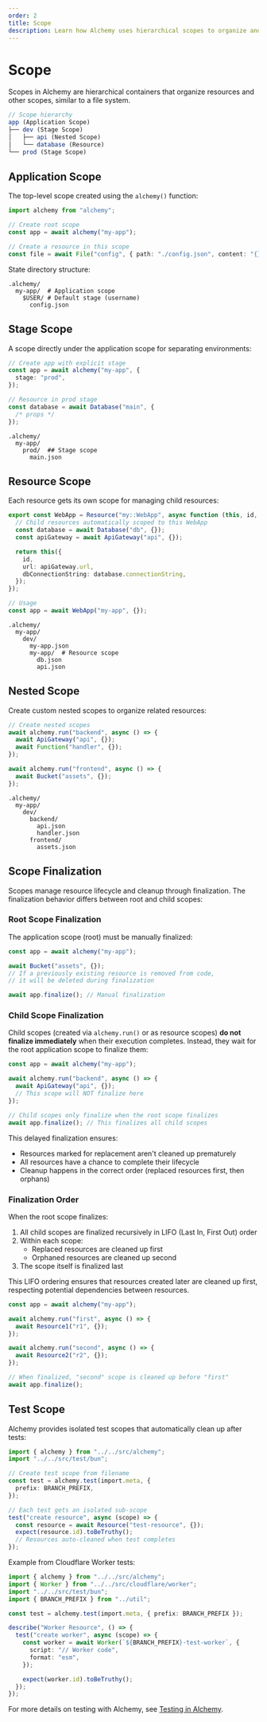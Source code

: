 ```yaml
---
order: 2
title: Scope
description: Learn how Alchemy uses hierarchical scopes to organize and manage infrastructure resources. Master application scopes, stage scopes, and resource scopes.
---
```


# Scope

Scopes in Alchemy are hierarchical containers that organize resources and other scopes, similar to a file system.

```typescript
// Scope hierarchy
app (Application Scope)
├── dev (Stage Scope)
│   ├── api (Nested Scope)
│   └── database (Resource)
└── prod (Stage Scope)
```

## Application Scope

The top-level scope created using the `alchemy()` function:

```typescript
import alchemy from "alchemy";

// Create root scope
const app = await alchemy("my-app");

// Create a resource in this scope
const file = await File("config", { path: "./config.json", content: "{}" });
```

State directory structure:

```
.alchemy/
  my-app/  # Application scope
    $USER/ # Default stage (username)
      config.json
```

## Stage Scope

A scope directly under the application scope for separating environments:

```typescript
// Create app with explicit stage
const app = await alchemy("my-app", {
  stage: "prod",
});

// Resource in prod stage
const database = await Database("main", {
  /* props */
});
```

```
.alchemy/
  my-app/
    prod/  ## Stage scope
      main.json
```

## Resource Scope

Each resource gets its own scope for managing child resources:

```typescript
export const WebApp = Resource("my::WebApp", async function (this, id, props) {
  // Child resources automatically scoped to this WebApp
  const database = await Database("db", {});
  const apiGateway = await ApiGateway("api", {});

  return this({
    id,
    url: apiGateway.url,
    dbConnectionString: database.connectionString,
  });
});

// Usage
const app = await WebApp("my-app", {});
```

```
.alchemy/
  my-app/
    dev/
      my-app.json
      my-app/  # Resource scope
        db.json
        api.json
```

## Nested Scope

Create custom nested scopes to organize related resources:

```typescript
// Create nested scopes
await alchemy.run("backend", async () => {
  await ApiGateway("api", {});
  await Function("handler", {});
});

await alchemy.run("frontend", async () => {
  await Bucket("assets", {});
});
```

```
.alchemy/
  my-app/
    dev/
      backend/
        api.json
        handler.json
      frontend/
        assets.json
```

## Scope Finalization

Scopes manage resource lifecycle and cleanup through finalization. The finalization behavior differs between root and child scopes:

### Root Scope Finalization

The application scope (root) must be manually finalized:

```typescript
const app = await alchemy("my-app");

await Bucket("assets", {});
// If a previously existing resource is removed from code,
// it will be deleted during finalization

await app.finalize(); // Manual finalization
```

### Child Scope Finalization

Child scopes (created via `alchemy.run()` or as resource scopes) **do not finalize immediately** when their execution completes. Instead, they wait for the root application scope to finalize them:

```typescript
const app = await alchemy("my-app");

await alchemy.run("backend", async () => {
  await ApiGateway("api", {});
  // This scope will NOT finalize here
});

// Child scopes only finalize when the root scope finalizes
await app.finalize(); // This finalizes all child scopes
```

This delayed finalization ensures:

- Resources marked for replacement aren't cleaned up prematurely
- All resources have a chance to complete their lifecycle
- Cleanup happens in the correct order (replaced resources first, then orphans)

### Finalization Order

When the root scope finalizes:

1. All child scopes are finalized recursively in LIFO (Last In, First Out) order
2. Within each scope:
   - Replaced resources are cleaned up first
   - Orphaned resources are cleaned up second
3. The scope itself is finalized last

This LIFO ordering ensures that resources created later are cleaned up first, respecting potential dependencies between resources.

```typescript
const app = await alchemy("my-app");

await alchemy.run("first", async () => {
  await Resource1("r1", {});
});

await alchemy.run("second", async () => {
  await Resource2("r2", {});
});

// When finalized, "second" scope is cleaned up before "first"
await app.finalize();
```

## Test Scope

Alchemy provides isolated test scopes that automatically clean up after tests:

```typescript
import { alchemy } from "../../src/alchemy";
import "../../src/test/bun";

// Create test scope from filename
const test = alchemy.test(import.meta, {
  prefix: BRANCH_PREFIX,
});

// Each test gets an isolated sub-scope
test("create resource", async (scope) => {
  const resource = await Resource("test-resource", {});
  expect(resource.id).toBeTruthy();
  // Resources auto-cleaned when test completes
});
```

Example from Cloudflare Worker tests:

```typescript
import { alchemy } from "../../src/alchemy";
import { Worker } from "../../src/cloudflare/worker";
import "../../src/test/bun";
import { BRANCH_PREFIX } from "../util";

const test = alchemy.test(import.meta, { prefix: BRANCH_PREFIX });

describe("Worker Resource", () => {
  test("create worker", async (scope) => {
    const worker = await Worker(`${BRANCH_PREFIX}-test-worker`, {
      script: "// Worker code",
      format: "esm",
    });

    expect(worker.id).toBeTruthy();
  });
});
```

For more details on testing with Alchemy, see [Testing in Alchemy](./testing.md).
